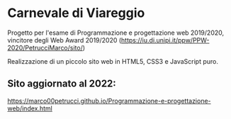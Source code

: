 # Carnevale di Viareggio
Progetto per l'esame di Programmazione e progettazione web 2019/2020, vincitore degli Web Award 2019/2020 (https://iu.di.unipi.it/ppw/PPW-2020/PetrucciMarco/sito/)

Realizzazione di un piccolo sito web in HTML5, CSS3 e JavaScript puro.

## Sito aggiornato al 2022:
https://marco00petrucci.github.io/Programmazione-e-progettazione-web/index.html
